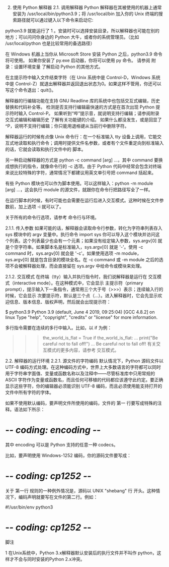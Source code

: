 2. 使用 Python 解释器
2.1. 调用解释器
Python 解释器在其被使用的机器上通常安装为 /usr/local/bin/python3.9；将 /usr/local/bin 加入你的 Unix 终端的搜索路径就可以通过键入以下命令来启动它:

python3.9
就能运行了 1 。安装时可以选择安装目录，所以解释器也可能在别的地方；可以问问你身边的 Python 大牛，或者你的系统管理员。（比如 /usr/local/python 也是比较常用的备选路径）

在 Windows 机器上当你从 Microsoft Store 安装 Python 之后，python3.9 命令将可使用。 如果你安装了 py.exe 启动器，你将可以使用 py 命令。 请参阅 附录：设置环境变量 了解启动 Python 的其他方式。

在主提示符中输入文件结束字符（在 Unix 系统中是 Control-D，Windows 系统中是 Control-Z）就退出解释器并返回退出状态为0。如果这样不管用，你还可以写这个命令退出：quit()。

解释器的行编辑功能在支持 GNU Readline 库的系统中也包括交互式编辑，历史替换和代码补全等。 检测是否支持行编辑最快速的方式是在首次出现 Python 提示符时输入 Control-P。 如果听到“哔”提示音，就说明支持行编辑；请参阅附录 交互式编辑和编辑历史 了解有关功能键的介绍。 如果什么都没发生，或是回显了 ^P，说明不支持行编辑；你只能用退格键从当前行中删除字符。

解释器运行的时候有点像 Unix 命令行：在一个标准输入 tty 设备上调用，它能交互式地读取和执行命令；调用时提供文件名参数，或者有个文件重定向到标准输入的话，它就会读取和执行文件中的 脚本。

另一种启动解释器的方式是 python -c command [arg] ...，其中 command 要换成想执行的指令，就像命令行的 -c 选项。由于 Python 代码中经常会包含对终端来说比较特殊的字符，通常情况下都建议用英文单引号把 command 括起来。

有些 Python 模块也可以作为脚本使用。可以这样输入：python -m module [arg] ...，这会执行 module 的源文件，就跟你在命令行把路径写全了一样。

在运行脚本的时候，有时可能也会需要在运行后进入交互模式。这种时候在文件参数前，加上选项 -i 就可以了。

关于所有的命令行选项，请参考 命令行与环境。

2.1.1. 传入参数
如果可能的话，解释器会读取命令行参数，转化为字符串列表存入 sys 模块中的 argv 变量中。执行命令 import sys 你可以导入这个模块并访问这个列表。这个列表最少也会有一个元素；如果没有给定输入参数，sys.argv[0] 就是个空字符串。如果脚本名是标准输入，sys.argv[0] 就是 '-'。使用 -c command 时，sys.argv[0] 就会是 '-c'。如果使用选项 -m module，sys.argv[0] 就是包含目录的模块全名。在 -c command 或 -m module 之后的选项不会被解释器处理，而会直接留在 sys.argv 中给命令或模块来处理。

2.1.2. 交互模式
在终端（tty）输入并执行指令时，我们说解释器是运行在 交互模式（interactive mode）。在这种模式中，它会显示 主提示符（primary prompt），提示输入下一条指令，通常用三个大于号（>>>）表示；连续输入行的时候，它会显示 次要提示符，默认是三个点（...）。进入解释器时，它会先显示欢迎信息、版本信息、版权声明，然后就会出现提示符：

$ python3.9
Python 3.9 (default, June 4 2019, 09:25:04)
[GCC 4.8.2] on linux
Type "help", "copyright", "credits" or "license" for more information.
>>>
多行指令需要在连续的多行中输入。比如，以 if 为例：

>>>
>>> the_world_is_flat = True
>>> if the_world_is_flat:
...     print("Be careful not to fall off!")
...
Be careful not to fall off!
有关交互模式的更多内容，请参考 交互模式。

2.2. 解释器的运行环境
2.2.1. 源文件的字符编码
默认情况下，Python 源码文件以 UTF-8 编码方式处理。在这种编码方式中，世界上大多数语言的字符都可以同时用于字符串字面值、变量或函数名称以及注释中——尽管标准库中只用常规的 ASCII 字符作为变量或函数名，而且任何可移植的代码都应该遵守此约定。要正确显示这些字符，你的编辑器必须能识别 UTF-8 编码，而且必须使用能支持打开的文件中所有字符的字体。

如果不使用默认编码，要声明文件所使用的编码，文件的 第一 行要写成特殊的注释。语法如下所示：

# -*- coding: encoding -*-
其中 encoding 可以是 Python 支持的任意一种 codecs。

比如，要声明使用 Windows-1252 编码，你的源码文件要写成：

# -*- coding: cp1252 -*-
关于 第一行 规则的一种例外情况是，源码以 UNIX "shebang" 行 开头。这种情况下，编码声明就要写在文件的第二行。例如：

#!/usr/bin/env python3
# -*- coding: cp1252 -*-
脚注

1
在Unix系统中，Python 3.x解释器默认安装后的执行文件并不叫作 python，这样才不会与同时安装的Python 2.x冲突。